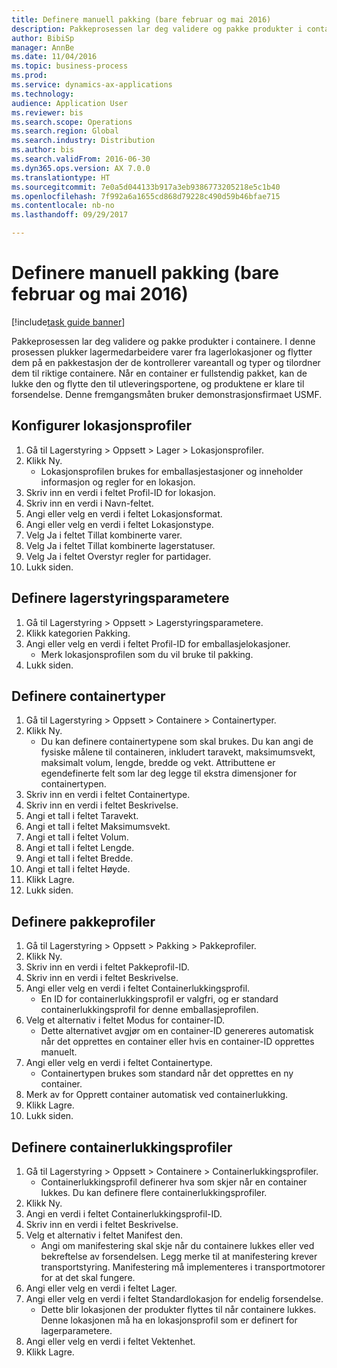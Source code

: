 ```yaml
--- 
title: Definere manuell pakking (bare februar og mai 2016)
description: Pakkeprosessen lar deg validere og pakke produkter i containere.
author: BibiSp
manager: AnnBe
ms.date: 11/04/2016
ms.topic: business-process
ms.prod: 
ms.service: dynamics-ax-applications
ms.technology: 
audience: Application User
ms.reviewer: bis
ms.search.scope: Operations
ms.search.region: Global
ms.search.industry: Distribution
ms.author: bis
ms.search.validFrom: 2016-06-30
ms.dyn365.ops.version: AX 7.0.0
ms.translationtype: HT
ms.sourcegitcommit: 7e0a5d044133b917a3eb9386773205218e5c1b40
ms.openlocfilehash: 7f992a6a1655cd868d79228c490d59b46bfae715
ms.contentlocale: nb-no
ms.lasthandoff: 09/29/2017

---
```

# <a name="set-up-manual-packing-february--may-2016-only"></a>Definere manuell pakking (bare februar og mai 2016)

[!include[task guide banner](../../includes/task-guide-banner.md)]

Pakkeprosessen lar deg validere og pakke produkter i containere. I denne prosessen plukker lagermedarbeidere varer fra lagerlokasjoner og flytter dem på en pakkestasjon der de kontrollerer vareantall og typer og tilordner dem til riktige containere. Når en container er fullstendig pakket, kan de lukke den og flytte den til utleveringsportene, og produktene er klare til forsendelse. Denne fremgangsmåten bruker demonstrasjonsfirmaet USMF.


## <a name="set-up-location-profiles"></a>Konfigurer lokasjonsprofiler
1. Gå til Lagerstyring > Oppsett > Lager > Lokasjonsprofiler.
2. Klikk Ny.
    * Lokasjonsprofilen brukes for emballasjestasjoner og inneholder informasjon og regler for en lokasjon.  
3. Skriv inn en verdi i feltet Profil-ID for lokasjon.
4. Skriv inn en verdi i Navn-feltet.
5. Angi eller velg en verdi i feltet Lokasjonsformat.
6. Angi eller velg en verdi i feltet Lokasjonstype.
7. Velg Ja i feltet Tillat kombinerte varer.
8. Velg Ja i feltet Tillat kombinerte lagerstatuser.
9. Velg Ja i feltet Overstyr regler for partidager.
10. Lukk siden.

## <a name="set-up-warehouse-management-parameters"></a>Definere lagerstyringsparametere 
1. Gå til Lagerstyring > Oppsett > Lagerstyringsparametere.
2. Klikk kategorien Pakking.
3. Angi eller velg en verdi i feltet Profil-ID for emballasjelokasjoner.
    * Merk lokasjonsprofilen som du vil bruke til pakking.  
4. Lukk siden.

## <a name="set-up-container-types"></a>Definere containertyper
1. Gå til Lagerstyring > Oppsett > Containere > Containertyper.
2. Klikk Ny.
    * Du kan definere containertypene som skal brukes. Du kan angi de fysiske målene til containeren, inkludert taravekt, maksimumsvekt, maksimalt volum, lengde, bredde og vekt.  Attributtene er egendefinerte felt som lar deg legge til ekstra dimensjoner for containertypen.     
3. Skriv inn en verdi i feltet Containertype.
4. Skriv inn en verdi i feltet Beskrivelse.
5. Angi et tall i feltet Taravekt.
6. Angi et tall i feltet Maksimumsvekt.
7. Angi et tall i feltet Volum.
8. Angi et tall i feltet Lengde.
9. Angi et tall i feltet Bredde.
10. Angi et tall i feltet Høyde.
11. Klikk Lagre.
12. Lukk siden.

## <a name="set-up-packing-profiles"></a>Definere pakkeprofiler
1. Gå til Lagerstyring > Oppsett > Pakking > Pakkeprofiler.
2. Klikk Ny.
3. Skriv inn en verdi i feltet Pakkeprofil-ID.
4. Skriv inn en verdi i feltet Beskrivelse.
5. Angi eller velg en verdi i feltet Containerlukkingsprofil.
    * En ID for containerlukkingsprofil er valgfri, og er standard containerlukkingsprofil for denne emballasjeprofilen.  
6. Velg et alternativ i feltet Modus for container-ID.
    * Dette alternativet avgjør om en container-ID genereres automatisk når det opprettes en container eller hvis en container-ID opprettes manuelt.  
7. Angi eller velg en verdi i feltet Containertype.
    * Containertypen brukes som standard når det opprettes en ny container.  
8. Merk av for Opprett container automatisk ved containerlukking.
9. Klikk Lagre.
10. Lukk siden.

## <a name="set-up-container-closing-profiles"></a>Definere containerlukkingsprofiler
1. Gå til Lagerstyring > Oppsett > Containere > Containerlukkingsprofiler.
    * Containerlukkingsprofil definerer hva som skjer når en container lukkes. Du kan definere flere containerlukkingsprofiler.       
2. Klikk Ny.
3. Angi en verdi i feltet Containerlukkingsprofil-ID.
4. Skriv inn en verdi i feltet Beskrivelse.
5. Velg et alternativ i feltet Manifest den.
    * Angi om manifestering skal skje når du containere lukkes eller ved bekreftelse av forsendelsen. Legg merke til at manifestering krever transportstyring. Manifestering må implementeres i transportmotorer for at det skal fungere.  
6. Angi eller velg en verdi i feltet Lager.
7. Angi eller velg en verdi i feltet Standardlokasjon for endelig forsendelse.
    * Dette blir lokasjonen der produkter flyttes til når containere lukkes. Denne lokasjonen må ha en lokasjonsprofil som er definert for lagerparametere.  
8. Angi eller velg en verdi i feltet Vektenhet.
9. Klikk Lagre.



